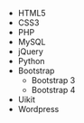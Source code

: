 * HTML5
* CSS3
* PHP
* MySQL
* jQuery
* Python
* Bootstrap
  * Bootstrap 3
  * Bootstrap 4
* Uikit
* Wordpress
